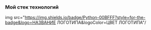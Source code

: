 ### Мой стек технологий

img src="https://img.shields.io/badge/Python-00BFFF?style=for-the-badge&logo=НАЗВАНИЕ ЛОГОТИПА&logoColor=ЦВЕТ ЛОГОТИПА"/